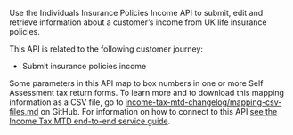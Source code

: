 Use the Individuals Insurance Policies Income API to submit, edit and retrieve information about a customer’s income from UK life insurance policies.

This API is related to the following customer journey:

- Submit insurance policies income

Some parameters in this API map to box numbers in one or more Self Assessment tax return forms. To learn more and to download this mapping information as a CSV file, go to [income-tax-mtd-changelog/mapping-csv-files.md](https://github.com/hmrc/income-tax-mtd-changelog/blob/main/mapping/mapping-csv-files.md) on GitHub. For information on how to connect to this API [see the Income Tax MTD end-to-end service guide](https://developer.service.hmrc.gov.uk/guides/income-tax-mtd-end-to-end-service-guide/).